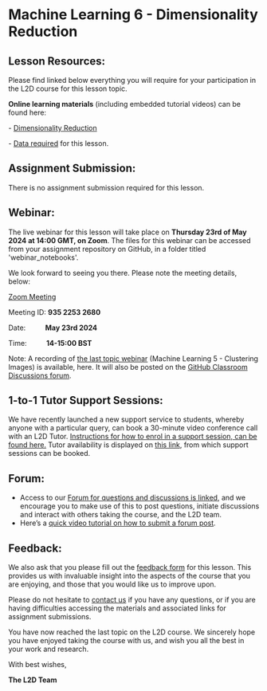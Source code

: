 # Machine Learning 6 - Dimensionality Reduction
## Lesson Resources:

Please find linked below everything you will require for your participation in the L2D course for this lesson topic.

**Online learning materials** (including embedded tutorial videos) can be found here:

- [Dimensionality Reduction]()

- [Data required](/data/) for this lesson.

## Assignment Submission:

There is no assignment submission required for this lesson.
 
## Webinar:
The live webinar for this lesson will take place on **Thursday 23rd of May 2024 at 14:00 GMT, on Zoom**. The files for this webinar can be accessed from your assignment repository on GitHub, in a folder titled 'webinar_notebooks'. 

We look forward to seeing you there. Please note the meeting details, below:


[Zoom Meeting](https://ucl.zoom.us/j/93522532680)

Meeting ID: **935 2253 2680**

Date:          **May 23rd 2024**

Time:          **14-15:00 BST**

Note: A recording of [the last topic webinar](https://www.youtube.com/playlist?list=PLTRx90_S7dFtdlgkeP_Z795m1R1a3l6OR) (Machine Learning 5 - Clustering Images) is available, here. It will also be posted on the [GitHub Classroom Discussions forum](https://github.com/orgs/L2D-October2023/discussions).

## 1-to-1 Tutor Support Sessions:

We have recently launched a new support service to students, whereby anyone with a particular query, can book a 30-minute video conference call with an L2D Tutor. [Instructions for how to enrol in a support session, can be found here.](/Tutor_Support_Booking_Instructions.pdf) Tutor availability is displayed on [this link](https://linktr.ee/L2DTutorSessions), from which support sessions can be booked.

## Forum:
- Access to our [Forum for questions and discussions is linked](https://github.com/orgs/L2D-October2023/discussions), and we encourage you to make use of this to post questions, initiate discussions and interact with others taking the course, and the L2D team.
- Here’s a [quick video tutorial on how to submit a forum post](https://www.youtube.com/watch?app=desktop&v=N5N7QbLwztQ).
 
## Feedback:
We also ask that you please fill out the [feedback form](https://docs.google.com/forms/d/1ZvYLW4bkclrXzpsdwQhGw0xBWZ8Ar0sowbcUr4cb1iA/edit?pli=1) for this lesson. This provides us with invaluable insight into the aspects of the course that you are enjoying, and those that you would like us to improve upon.  

Please do not hesitate to [contact us](mailto:admin@learntodiscover.ai) if you have any questions, or if you are having difficulties accessing the materials and associated links for assignment submissions.

You have now reached the last topic on the L2D course. We sincerely hope you have enjoyed taking the course with us, and wish you all the best in your work and research.

With best wishes,

**The L2D Team**
